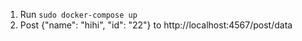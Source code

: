 1. Run `sudo docker-compose up`
2. Post {"name": "hihi", "id": "22"} to http://localhost:4567/post/data
